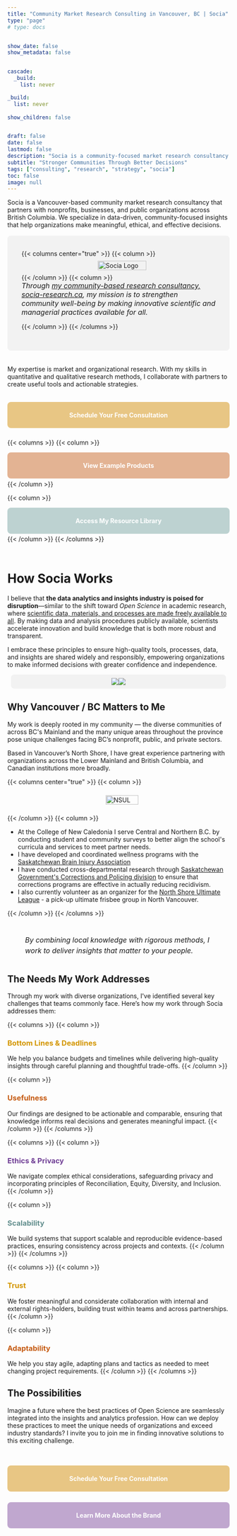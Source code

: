 ```yaml
---
title: "Community Market Research Consulting in Vancouver, BC | Socia"
type: "page"
# type: docs


show_date: false
show_metadata: false


cascade:
  _build:
    list: never

_build:
  list: never
  
show_children: false


draft: false
date: false
lastmod: false
description: "Socia is a community-focused market research consultancy based in Vancouver, Canada, helping organizations make meaningful, data-driven decisions."
subtitle: "Stronger Communities Through Better Decisions"
tags: ["consulting", "research", "strategy", "socia"]
toc: false
image: null
---
```


Socia is a Vancouver-based community market research consultancy that partners with nonprofits, businesses, and public organizations across British Columbia. We specialize in data-driven, community-focused insights that help organizations make meaningful, ethical, and effective decisions.


<style>
.cta-button {
  flex: 1;
  display: inline-flex;
  align-items: center;
  justify-content: center;
  color: white !important;
  -webkit-text-fill-color: white !important;
  border-radius: 0.5rem;
  text-decoration: none;
  font-weight: 700;
  min-height: 40px;
  padding: 0.6rem 1rem;
  transition: transform .12s ease, box-shadow .12s ease, background-color .18s ease;
  will-change: transform, box-shadow, background-color;
  border: none;
}

.cta-button.contact  { background-color: #E8C684; }
.cta-button.examples { background-color: #E3B393; }
.cta-button.library  { background-color: #BDD2D1; }
.cta-button.about  { background-color: #C0A7CF; }



.cta-button:hover {
  transform: translateY(-3px);
  box-shadow: 0 6px 18px rgba(0,0,0,0.08);
  cursor: pointer;
}

.cta-button:focus {
  outline: 3px solid rgba(0,0,0,0.08);
  outline-offset: 2px;
}

/* CTA + image container */
.cta-container {
  display: flex;
  flex-wrap: wrap;
  align-items: flex-start;   /* align items to top */
  justify-content: center;
  column-gap: 2rem;
  row-gap: 1rem;
}

.cta-button-wrapper {
  display: flex;
  flex-direction: column;
  align-items: center;       /* button centered always */
  max-width: 220px;
  text-align: center;
  flex: 0 0 auto;
}

@media (min-width: 768px) {
  .cta-button-wrapper .cta-description {
    text-align: left;        /* left align text on larger screens */
  }
}

.cta-description {
  margin-top: 0.5rem;
  font-size: 0.9rem;
  line-height: 1.3;
  color: #333;
  font-style: italic;         /* italicized description */
}

.cta-container img {
  max-height: 375px;
  width: auto;
  height: auto;
  flex: 0 0 auto;
  margin-top: 0;             /* ensure top alignment */
}
</style>

<!-- Hero / Introduction -->
<div style="background-color: #f2f2f2; padding: 0rem; padding: 2rem; border-radius: 0.5rem; margin:0; margin-top:1rem; margin-bottom:1rem;">
{{< columns center="true" >}}
{{< column >}}
  <div style="display: flex; justify-content: center; align-items: center;">
    <a href="http://socia-research.ca" target="_blank" rel="noopener noreferrer">
      <img src="/admin/socia_logo.png" alt="Socia Logo" style="max-width: 300px; width: 100%; height: auto; margin: 0.5rem;" />
    </a>
  </div>
{{< /column >}}
{{< column >}}
<p style="font-size:1rem; margin:0; font-style:italic">
  Through <a href="http://socia-research.ca">my community-based research consultancy, socia-research.ca</a>, 
  my mission is to strengthen community well-being by making innovative scientific and managerial practices available for all.
</p>

{{< /column >}}
{{< /columns >}}
</div>


<br> My expertise is market and organizational research. With my skills in quantitative and qualitative research methods, I collaborate with partners to create useful tools and actionable strategies.  

<!-- Main CTAs -->
<div style="margin-top: 2rem; margin-bottom: 4rem; border-radius: 0.5rem;">

<div style="display:flex; justify-content:center; margin-bottom: 1.5rem;">
  <a href="mailto:dallasnovakowski@gmail.com" class="cta-button contact">Schedule Your Free Consultation</a>
</div>

{{< columns >}}
{{< column >}}
<div style="display:flex; justify-content:center; margin:.2rem 0;">
  <a href="/community-market-research-consulting/example-products/" class="cta-button examples">View Example Products</a>
</div>
{{< /column >}}

{{< column >}}
<div style="display:flex; justify-content:center; margin:.2rem 0;">
  <a href="/community-market-research-consulting/resource-library/"  class="cta-button library">Access My Resource Library</a>
</div>
{{< /column >}}
{{< /columns >}}

</div>

<!-- How Socia Works -->
# How Socia Works

I believe that **the data analytics and insights industry is poised for disruption**—similar to the shift toward *Open Science* in academic research, where [scientific data, materials, and processes are made freely available to all](https://science.gc.ca/site/science/en/open-science). By making data and analysis procedures publicly available, scientists accelerate innovation and build knowledge that is both more robust and transparent. 

I embrace these principles to ensure high-quality tools, processes, data, and insights are shared widely and responsibly, empowering organizations to make informed decisions with greater confidence and independence.

<!-- Image Row -->
<div style="background-color: #f2f2f2; padding: .5rem; border-radius: 0.5rem; margin:.5rem;">
  <div style="display:flex; flex-wrap:wrap; gap:0rem; justify-content:center;">
    <img src="competencies_full.png" style="max-height:375px; width:auto; height:auto;">
    <img src="differentiators.png" style="max-height:375px; width:auto; height:auto;">
  </div>
</div>

## Why Vancouver / BC Matters to Me

<!-- Hero / Introduction -->


My work is deeply rooted in my community — the diverse communities of across BC's Mainland and the many unique areas throughout the province pose unique challenges facing BC’s nonprofit, public, and private sectors. 

Based in Vancouver’s North Shore, I have great experience partnering with organizations across the Lower Mainland and British Columbia, and Canadian institutions more broadly.



{{< columns center="true" >}}
{{< column >}}

  <div style="display: flex; justify-content: center; align-items: center;">
    <a href="http://nsul.ca" target="_blank" rel="noopener noreferrer">
      <img src="/community-market-research-consulting/nsul.jpg" alt="NSUL" style="max-width: 700px; width: 100%; height: auto; margin: 0.5rem;" />
    </a>
  </div>

{{< /column >}}
{{< column >}}

- At the College of New Caledonia I serve Central and Northern B.C. by conducting student and community surveys to better align the school's curricula and services to meet partner needs.  
- I have developed and coordinated wellness programs with the [Saskatchewan Brain Injury Association](https://www.sbia.ca) 
- I have conducted cross-departmental research through [Saskatchewan Government's Corrections and Policing division](https://www.saskatchewan.ca/government/government-structure/ministries/corrections-policing-and-public-safety) to ensure that corrections programs are effective in actually reducing recidivism.  
- I also currently volunteer as an organizer for the [North Shore Ultimate League](http://nsul.ca) - a pick-up ultimate frisbee group in North Vancouver.


{{< /column >}}
{{< /columns >}}

  <p style="font-size: 1rem; margin: 2.5rem; line-height: 1.5; font-style: italic; display: flex; justify-content: center; align-items: center;">
  By combining local knowledge with rigorous methods, I work to deliver insights that matter to your people.
  </p>



<!-- Needs -->
## The Needs My Work Addresses

Through my work with diverse organizations, I've identified several key challenges that teams commonly face. Here’s how my work through Socia addresses them:

{{< columns >}}
{{< column >}}
###  <a style="color: #D39600"> Bottom Lines & Deadlines  </a>
We help you balance budgets and timelines while delivering high-quality insights through careful planning and thoughtful trade-offs.
{{< /column >}}

{{< column >}}
###  <a style="color: #C55A11"> Usefulness  </a>
Our findings are designed to be actionable and comparable, ensuring that knowledge informs real decisions and generates meaningful impact.
{{< /column >}}
{{< /columns >}}

{{< columns >}}
{{< column >}}
###  <a style="color: #714096"> Ethics & Privacy    </a>
We navigate complex ethical considerations, safeguarding privacy and incorporating principles of Reconciliation, Equity, Diversity, and Inclusion.
{{< /column >}}

{{< column >}}
###  <a style="color: #638F8E"> Scalability  </a>
We build systems that support scalable and reproducible evidence-based practices, ensuring consistency across projects and contexts.
{{< /column >}}
{{< /columns >}}



{{< columns >}}
{{< column >}}
###  <a style="color: #D39600"> Trust  </a>
We foster meaningful and considerate collaboration with internal and external rights-holders, building trust within teams and across partnerships.
{{< /column >}}

{{< column >}}
###  <a style="color: #C55A11"> Adaptability  </a>
We help you stay agile, adapting plans and tactics as needed to meet changing project requirements.
{{< /column >}}
{{< /columns >}}

## The Possibilities

Imagine a future where the best practices of Open Science are seamlessly integrated into the insights and analytics profession. How can we deploy these practices to meet the unique needs of organizations and exceed industry standards? I invite you to join me in finding innovative solutions to this exciting challenge.



<div style="display:flex; justify-content:center; margin-top: 3rem; margin-bottom: 1.5rem;">
  <a href="mailto:dallasnovakowski@gmail.com" class="cta-button contact">Schedule Your Free Consultation</a>
</div>


<div style="display:flex; justify-content:center; margin:.2rem 0;">
  <a href="/community-market-research-consulting/about-brand/"  class="cta-button about">Learn More About the Brand</a>
</div>

